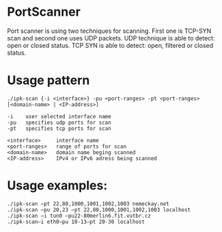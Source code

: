 # PortScanner

Port scanner is using two techniques for scanning. First one is TCP-SYN scan and second one uses UDP packets.
	UDP technique is able to detect:  open or closed status.
	TCP  SYN is able to detect:  open, filtered or closed status.
  
# Usage pattern  

	./ipk-scan {-i <interface>} -pu <port-ranges> -pt <port-ranges> [<domain-name> | <IP-address>]

	-i    user selected interface name
	-pu   specifies udp ports for scan
	-pt   specifies tcp ports for scan

	<interface>     interface name
	<port-ranges>   range of ports for scan
	<domain-name>   domain name beging scanned
	<IP-address>    IPv4 or IPv6 adress being scanned

# Usage examples:

	./ipk-scan –pt 22,80,1000,1001,1002,1003 nemeckay.net
	./ipk-scan –pu 20,23 –pt 22,80,1000,1001,1002,1003 localhost
	./ipk-scan –i tun0 –pu22-80merlin6.fit.vutbr.cz
	./ipk-scan–i eth0–pu 10-13–pt 20-30 localhost
